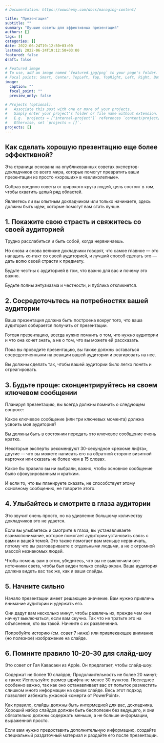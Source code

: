 ```yaml
---
# Documentation: https://wowchemy.com/docs/managing-content/

title: "Презентация"
subtitle: ""
summary: "Лучшие советы для эффективных презентаций"
authors: []
tags: []
categories: []
date: 2022-06-24T19:12:50+03:00
lastmod: 2022-06-24T19:12:50+03:00
featured: false
draft: false

# Featured image
# To use, add an image named `featured.jpg/png` to your page's folder.
# Focal points: Smart, Center, TopLeft, Top, TopRight, Left, Right, BottomLeft, Bottom, BottomRight.
image:
  caption: ""
  focal_point: ""
  preview_only: false

# Projects (optional).
#   Associate this post with one or more of your projects.
#   Simply enter your project's folder or file name without extension.
#   E.g. `projects = ["internal-project"]` references `content/project/deep-learning/index.md`.
#   Otherwise, set `projects = []`.
projects: []
---
```


## Как сделать хорошую презентацию еще более эффективной?

Эта страница основана на опубликованных советах экспертов-докладчиков со всего мира, которые помогут превратить ваши презентации из просто «хороших» в «великолепные».

Собрав воедино советы от широкого круга людей, цель состоит в том, чтобы охватить целый ряд областей.

Являетесь ли вы опытным докладчиком или только начинаете, здесь должны быть идеи, которые помогут вам стать лучше.

## 1. Покажите свою страсть и свяжитесь со своей аудиторией
Трудно расслабиться и быть собой, когда нервничаешь.

Но снова и снова великие докладчики говорят, что самое главное — это наладить контакт со своей аудиторией, и лучший способ сделать это — дать волю своей страсти к предмету.

Будьте честны с аудиторией в том, что важно для вас и почему это важно.

Будьте полны энтузиазма и честности, и публика откликнется.

## 2. Сосредоточьтесь на потребностях вашей аудитории
Ваша презентация должна быть построена вокруг того, что ваша аудитория собирается получить от презентации.

Готовя презентацию, всегда нужно помнить о том, что нужно аудитории и что она хочет знать, а не о том, что вы можете ей рассказать.

Пока вы проводите презентацию, вы также должны оставаться сосредоточенными на реакции вашей аудитории и реагировать на нее.

Вы должны сделать так, чтобы вашей аудитории было легко понять и отреагировать.

## 3. Будьте проще: сконцентрируйтесь на своем ключевом сообщении
Планируя презентацию, вы всегда должны помнить о следующем вопросе:

Какое ключевое сообщение (или три ключевых момента) должна усвоить моя аудитория?

Вы должны быть в состоянии передать это ключевое сообщение очень кратко.

Некоторые эксперты рекомендуют 30-секундное «резюме лифта», другие — что вы можете написать его на обратной стороне визитной карточки или сказать не более чем в 15 словах.

Какое бы правило вы ни выбрали, важно, чтобы основное сообщение было сфокусированным и кратким.

И если то, что вы планируете сказать, не способствует этому основному сообщению, не говорите этого.

## 4. Улыбайтесь и смотрите в глаза аудитории
Это звучит очень просто, но на удивление большому количеству докладчиков это не удается.

Если вы улыбаетесь и смотрите в глаза, вы устанавливаете взаимопонимание, которое помогает аудитории установить связь с вами и вашей темой. Это также помогает вам меньше нервничать, потому что вы разговариваете с отдельными людьми, а не с огромной массой незнакомых людей.

Чтобы помочь вам в этом, убедитесь, что вы не выключили все источники света, чтобы был виден только слайд-экран. Ваша аудитория должна видеть вас так же, как и ваши слайды.

## 5. Начните сильно
Начало презентации имеет решающее значение. Вам нужно привлечь внимание аудитории и удержать его.

Они дадут вам несколько минут, чтобы развлечь их, прежде чем они начнут выключаться, если вам скучно. Так что не тратьте это на объяснение, кто вы такой. Начните с их развлечения.

Попробуйте историю (см. совет 7 ниже) или привлекающее внимание (но полезное) изображение на слайде.

## 6. Помните правило 10-20-30 для слайд-шоу
Это совет от Гая Кавасаки из Apple. Он предлагает, чтобы слайд-шоу:

Содержат не более 10 слайдов;
Продолжительность не более 20 минут; а также
Используйте размер шрифта не менее 30 пунктов.
Последнее особенно важно, так как оно останавливает вас от попыток разместить слишком много информации на одном слайде. Весь этот подход позволяет избежать ужасной «смерти от PowerPoint».

Как правило, слайды должны быть интермедией для вас, докладчика. Хороший набор слайдов должен быть бесполезен без ведущего, и они обязательно должны содержать меньше, а не больше информации, выраженной просто.

Если вам нужно предоставить дополнительную информацию, создайте специальный раздаточный материал и раздайте его после презентации.